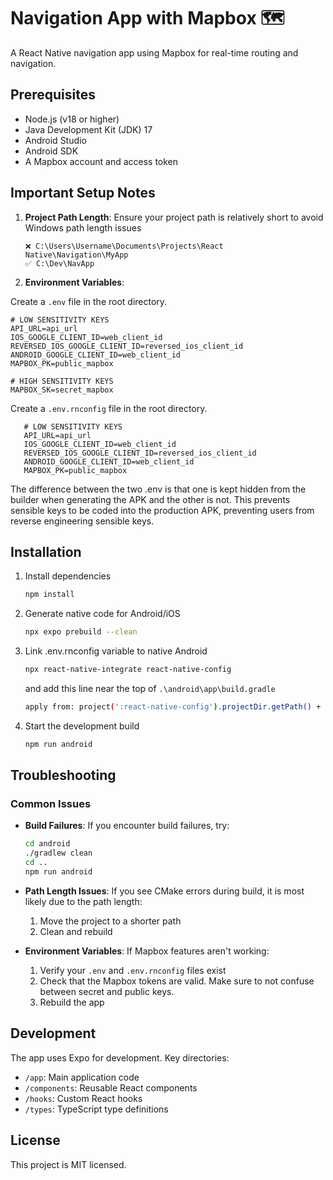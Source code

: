 # Navigation App with Mapbox 🗺️

A React Native navigation app using Mapbox for real-time routing and navigation.

## Prerequisites

- Node.js (v18 or higher)
- Java Development Kit (JDK) 17
- Android Studio
- Android SDK
- A Mapbox account and access token

## Important Setup Notes

1. **Project Path Length**: Ensure your project path is relatively short to avoid Windows path length issues

   ```
   ❌ C:\Users\Username\Documents\Projects\React Native\Navigation\MyApp
   ✅ C:\Dev\NavApp
   ```

2. **Environment Variables**:

Create a `.env` file in the root directory.

```
# LOW SENSITIVITY KEYS
API_URL=api_url
IOS_GOOGLE_CLIENT_ID=web_client_id
REVERSED_IOS_GOOGLE_CLIENT_ID=reversed_ios_client_id
ANDROID_GOOGLE_CLIENT_ID=web_client_id
MAPBOX_PK=public_mapbox

# HIGH SENSITIVITY KEYS
MAPBOX_SK=secret_mapbox
```

Create a `.env.rnconfig` file in the root directory.

```
   # LOW SENSITIVITY KEYS
   API_URL=api_url
   IOS_GOOGLE_CLIENT_ID=web_client_id
   REVERSED_IOS_GOOGLE_CLIENT_ID=reversed_ios_client_id
   ANDROID_GOOGLE_CLIENT_ID=web_client_id
   MAPBOX_PK=public_mapbox
```

The difference between the two .env is that one is kept hidden from the builder when generating the APK and the other is not. This prevents sensible keys to be coded into the production APK, preventing users from reverse engineering sensible keys.

## Installation

1. Install dependencies

   ```bash
   npm install
   ```

2. Generate native code for Android/iOS

   ```bash
   npx expo prebuild --clean
   ```

3. Link .env.rnconfig variable to native Android

   ```bash
   npx react-native-integrate react-native-config
   ```

   and add this line near the top of `.\android\app\build.gradle`

   ```bash
   apply from: project(':react-native-config').projectDir.getPath() + "/dotenv.gradle"
   ```

4. Start the development build
   ```bash
   npm run android
   ```

## Troubleshooting

### Common Issues

- **Build Failures**: If you encounter build failures, try:

  ```bash
  cd android
  ./gradlew clean
  cd ..
  npm run android
  ```

- **Path Length Issues**: If you see CMake errors during build, it is most likely due to the path length:

  1. Move the project to a shorter path
  2. Clean and rebuild

- **Environment Variables**: If Mapbox features aren't working:
  1. Verify your `.env` and `.env.rnconfig` files exist
  2. Check that the Mapbox tokens are valid. Make sure to not confuse between secret and public keys.
  3. Rebuild the app

## Development

The app uses Expo for development. Key directories:

- `/app`: Main application code
- `/components`: Reusable React components
- `/hooks`: Custom React hooks
- `/types`: TypeScript type definitions

## License

This project is MIT licensed.

